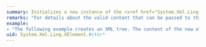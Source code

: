 ```yaml
---
summary: Initializes a new instance of the <xref href="System.Xml.Linq.XElement"></xref> class.
remarks: "For details about the valid content that can be passed to this constructor, see [Valid Content of XElement and XDocument Objects](http://msdn.microsoft.com/library/aee2d319-5c5f-4b99-9bb4-2f58232577ae).  \n  \n There is an implicit conversion from string to <xref:System.Xml.Linq.XName>. Typical use of this constructor is to specify a string as the parameter instead of creating a new <xref:System.Xml.Linq.XName>.  \n  \n When creating an element in a namespace, typical use is to use the addition operator overload with an <xref:System.Xml.Linq.XNamespace> and a string to create an <xref:System.Xml.Linq.XName>. For more information, see [Working with XML Namespaces](http://msdn.microsoft.com/library/e3003209-3234-45be-a832-47feb7927430)."
example:
- "The following example creates an XML tree. The content of the new element comes from a LINQ query.  \n  \n```csharp  \n  \n                XElement xmlTree1 = new XElement(\"Root\",  \n    new XElement(\"Child\", 1),  \n    new XElement(\"Child\", 2),  \n    new XElement(\"Child\", 3),  \n    new XElement(\"Child\", 4),  \n    new XElement(\"Child\", 5),  \n    new XElement(\"Child\", 6)  \n);  \n  \nXElement xmlTree2 = new XElement(\"Root\",  \n    from el in xmlTree1.Elements()  \n    where((int)el >= 3 && (int)el <= 5)  \n    select el  \n);  \nConsole.WriteLine(xmlTree2);  \n```  \n  \n```vb  \n  \n                Dim xmlTree1 As XElement = _   \n        <Root>  \n            <Child>1</Child>  \n            <Child>2</Child>  \n            <Child>3</Child>  \n            <Child>4</Child>  \n            <Child>5</Child>  \n            <Child>6</Child>  \n        </Root>  \n  \nDim xmlTree2 As XElement = _  \n    <Root>  \n        <%= From el In xmlTree1.Elements() _  \n            Where el.Value >= 3 And el.Value <= 5 _  \n            Select el %>  \n    </Root>  \n  \nConsole.WriteLine(xmlTree2)  \n  \n```  \n  \n This example produces the following output:  \n  \n```xml  \n  \n                <Root>  \n  <Child>3</Child>  \n  <Child>4</Child>  \n  <Child>5</Child>  \n</Root>  \n```"
uid: System.Xml.Linq.XElement.#ctor*
---
```

